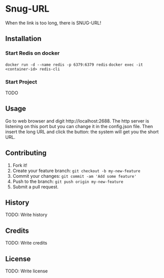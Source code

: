 # Snug-URL

When the link is too long, there is SNUG-URL!

## Installation

### Start Redis on docker
`docker run -d --name redis -p 6379:6379 redis`
`docker exec -it <container-id> redis-cli`

### Start Project
TODO

## Usage

Go to web browser and digit http://localhost:2688. The http server is listening on this port but you can change it in the config.json file. Then insert the long URL and click the button: the system will get you the short URL.

## Contributing

1. Fork it!
2. Create your feature branch: `git checkout -b my-new-feature`
3. Commit your changes: `git commit -am 'Add some feature'`
4. Push to the branch: `git push origin my-new-feature`
5. Submit a pull request.

## History

TODO: Write history

## Credits

TODO: Write credits

## License

TODO: Write license

